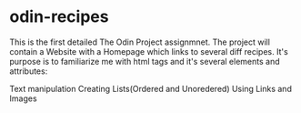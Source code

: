 # odin-recipes
This is the first detailed The Odin Project assignmnet. 
The project will contain a Website with a Homepage which links to several diff recipes.
It's purpose is to familiarize me with html tags and it's several elements and attributes:

Text manipulation
Creating Lists(Ordered and Unoredered)
Using Links and Images

